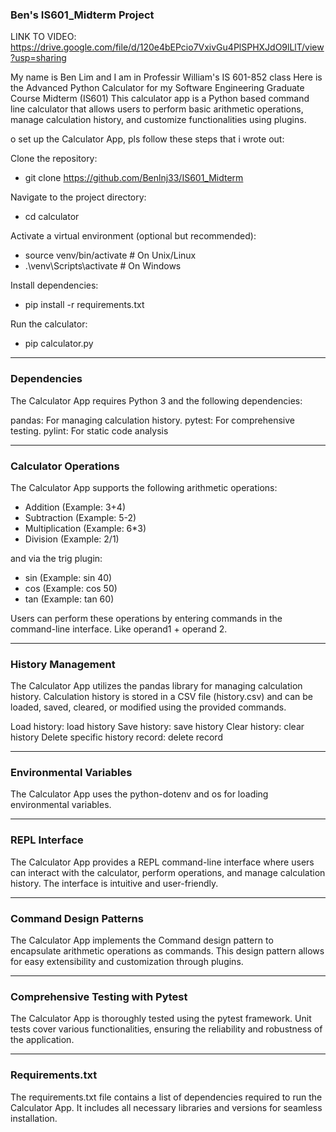 ### Ben's IS601_Midterm Project

LINK TO VIDEO: https://drive.google.com/file/d/120e4bEPcio7VxivGu4PlSPHXJdO9lLlT/view?usp=sharing

My name is Ben Lim and I am in Professir William's IS 601-852 class
Here is the Advanced Python Calculator for my Software Engineering Graduate Course Midterm (IS601)
This calculator app is a Python based command line calculator that allows users to perform basic arithmetic operations, manage calculation history, and customize functionalities using plugins.

o set up the Calculator App, pls follow these steps that i wrote out:

Clone the repository:
- git clone https://github.com/Benlnj33/IS601_Midterm

Navigate to the project directory: 
- cd calculator

Activate a virtual environment (optional but recommended):
- source venv/bin/activate  # On Unix/Linux
- .\venv\Scripts\activate   # On Windows

Install dependencies:
- pip install -r requirements.txt

Run the calculator:
- pip calculator.py

-------------------------------------------------------------------

### Dependencies

The Calculator App requires Python 3 and the following dependencies:

pandas: For managing calculation history.
pytest: For comprehensive testing.
pylint: For static code analysis

-------------------------------------------------------------------

### Calculator Operations

The Calculator App supports the following arithmetic operations:

- Addition (Example: 3+4)
- Subtraction (Example: 5-2)
- Multiplication (Example: 6*3)
- Division (Example: 2/1)

and via the trig plugin:

- sin (Example: sin 40)
- cos (Example: cos 50)
- tan (Example: tan 60)

Users can perform these operations by entering commands in the command-line interface. Like operand1 + operand 2.

-------------------------------------------------------------------

### History Management

The Calculator App utilizes the pandas library for managing calculation history. Calculation history is stored in a CSV file (history.csv) and can be loaded, saved, cleared, or modified using the provided commands.

Load history: load history
Save history: save history
Clear history: clear history
Delete specific history record: delete record <index>

-------------------------------------------------------------------

### Environmental Variables

The Calculator App uses the python-dotenv and os for loading environmental variables.

-------------------------------------------------------------------

### REPL Interface

The Calculator App provides a REPL command-line interface where users can interact with the calculator, perform operations, and manage calculation history. The interface is intuitive and user-friendly.

-------------------------------------------------------------------

### Command Design Patterns

The Calculator App implements the Command design pattern to encapsulate arithmetic operations as commands. This design pattern allows for easy extensibility and customization through plugins.

-------------------------------------------------------------------

### Comprehensive Testing with Pytest

The Calculator App is thoroughly tested using the pytest framework. Unit tests cover various functionalities, ensuring the reliability and robustness of the application.

-------------------------------------------------------------------

### Requirements.txt

The requirements.txt file contains a list of dependencies required to run the Calculator App. It includes all necessary libraries and versions for seamless installation.